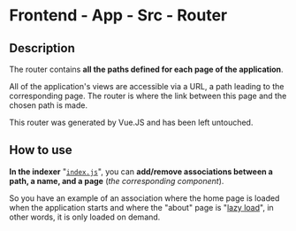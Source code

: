 # Frontend - App - Src - Router

## Description

The router contains **all the paths defined for each page of the application**.

All of the application's views are accessible via a URL, a path leading to the corresponding page. The router is where the link between this page and the chosen path is made.

This router was generated by Vue.JS and has been left untouched.

## How to use

**In the indexer** "[`index.js`](./index.js)", you can **add/remove associations between a path, a name, and a page** (*the corresponding component*).

So you have an example of an association where the home page is loaded when the application starts and where the "about" page is "[lazy load](https://en.wikipedia.org/wiki/Lazy_loading)", in other words, it is only loaded on demand.
